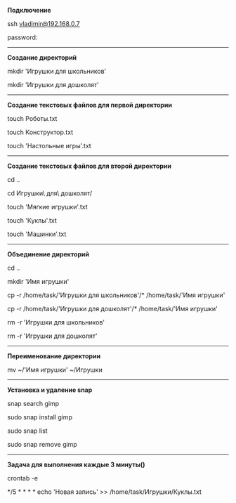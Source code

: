 **Подключение**

ssh vladimir@192.168.0.7

password: 

***

**Создание директорий**

mkdir 'Игрушки для школьников'

mkdir 'Игрушки для дошколят'

***
**Создание текстовых файлов для первой директории**

touch Роботы.txt

touch Конструктор.txt

touch 'Настольные игры'.txt

***

**Создание текстовых файлов для второй директории**

cd ..

cd Игрушки\ для\ дошколят/

touch 'Мягкие игрушки'.txt

touch 'Куклы'.txt

touch 'Машинки'.txt

***

**Объединение директорий**

cd ..

mkdir 'Имя игрушки'

cp -r /home/task/'Игрушки для школьников'/* /home/task/'Имя игрушки'

cp -r /home/task/'Игрушки для дошколят'/* /home/task/'Имя игрушки'

rm -r 'Игрушки для школьников'

rm -r 'Игрушки для дошколят'

***

**Переименование директории**

mv ~/'Имя игрушки' ~/Игрушки

***

**Установка и удаление snap**

snap search gimp

sudo snap install gimp

sudo snap list

sudo snap remove gimp

***

**Задача для выполнения каждые 3 минуты()**

crontab -e

*/5 * * * * echo 'Новая запись' >> /home/task/Игрушки/Куклы.txt
